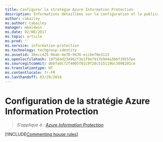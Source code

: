```yaml
---
title: Configurer la stratégie Azure Information Protection
description: Informations détaillées sur la configuration et la publication de la stratégie Azure Information Protection.
author: cabailey
ms.author: cabailey
manager: mbaldwin
ms.date: 02/08/2017
ms.topic: article
ms.prod: ''
ms.service: information-protection
ms.technology: techgroup-identity
ms.assetid: 38ecc425-9bab-4e70-9436-eccbef0e3113
ms.openlocfilehash: 19f584d234962f3e1f9e7917e944a3b6f3955fee
ms.sourcegitcommit: dbbfadc72f4005f81c9f28c515119bc3098201ce
ms.translationtype: HT
ms.contentlocale: fr-FR
ms.lasthandoff: 03/28/2018
---
```

# <a name="configuring-the-azure-information-protection-policy"></a>Configuration de la stratégie Azure Information Protection 

>*S’applique à : [Azure Information Protection](https://azure.microsoft.com/pricing/details/information-protection)*

[!INCLUDE[Commenting house rules](../includes/houserules.md)]

